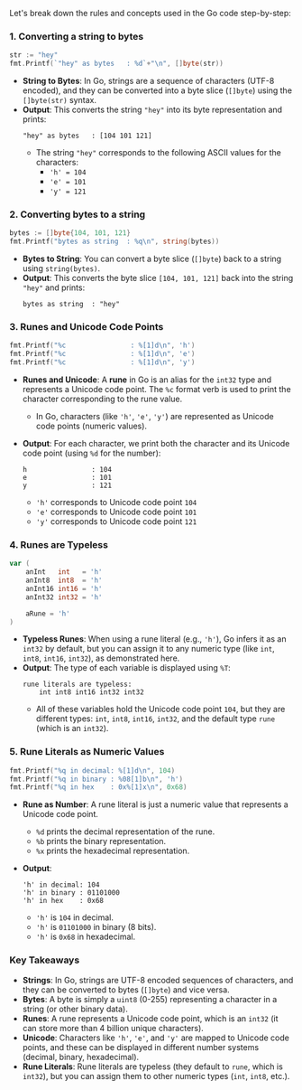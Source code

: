 Let's break down the rules and concepts used in the Go code step-by-step:

### **1. Converting a string to bytes**

```go
str := "hey"
fmt.Printf(`"hey" as bytes   : %d`+"\n", []byte(str))
```

- **String to Bytes**: In Go, strings are a sequence of characters (UTF-8 encoded), and they can be converted into a byte slice (`[]byte`) using the `[]byte(str)` syntax.
- **Output**: This converts the string `"hey"` into its byte representation and prints:
  ```
  "hey" as bytes   : [104 101 121]
  ```
  - The string `"hey"` corresponds to the following ASCII values for the characters:
    - `'h' = 104`
    - `'e' = 101`
    - `'y' = 121`

### **2. Converting bytes to a string**

```go
bytes := []byte{104, 101, 121}
fmt.Printf("bytes as string  : %q\n", string(bytes))
```

- **Bytes to String**: You can convert a byte slice (`[]byte`) back to a string using `string(bytes)`.
- **Output**: This converts the byte slice `[104, 101, 121]` back into the string `"hey"` and prints:
  ```
  bytes as string  : "hey"
  ```

### **3. Runes and Unicode Code Points**

```go
fmt.Printf("%c                : %[1]d\n", 'h')
fmt.Printf("%c                : %[1]d\n", 'e')
fmt.Printf("%c                : %[1]d\n", 'y')
```

- **Runes and Unicode**: A **rune** in Go is an alias for the `int32` type and represents a Unicode code point. The `%c` format verb is used to print the character corresponding to the rune value.
  - In Go, characters (like `'h'`, `'e'`, `'y'`) are represented as Unicode code points (numeric values).
- **Output**: For each character, we print both the character and its Unicode code point (using `%d` for the number):
  ```
  h                : 104
  e                : 101
  y                : 121
  ```

  - `'h'` corresponds to Unicode code point `104`
  - `'e'` corresponds to Unicode code point `101`
  - `'y'` corresponds to Unicode code point `121`

### **4. Runes are Typeless**

```go
var (
    anInt   int   = 'h'
    anInt8  int8  = 'h'
    anInt16 int16 = 'h'
    anInt32 int32 = 'h'

    aRune = 'h'
)
```

- **Typeless Runes**: When using a rune literal (e.g., `'h'`), Go infers it as an `int32` by default, but you can assign it to any numeric type (like `int`, `int8`, `int16`, `int32`), as demonstrated here.
- **Output**: The type of each variable is displayed using `%T`:
  ```
  rune literals are typeless:
      int int8 int16 int32 int32
  ```
  - All of these variables hold the Unicode code point `104`, but they are different types: `int`, `int8`, `int16`, `int32`, and the default type `rune` (which is an `int32`).

### **5. Rune Literals as Numeric Values**

```go
fmt.Printf("%q in decimal: %[1]d\n", 104)
fmt.Printf("%q in binary : %08[1]b\n", 'h')
fmt.Printf("%q in hex    : 0x%[1]x\n", 0x68)
```

- **Rune as Number**: A rune literal is just a numeric value that represents a Unicode code point.
  - `%d` prints the decimal representation of the rune.
  - `%b` prints the binary representation.
  - `%x` prints the hexadecimal representation.
  
- **Output**:
  ```
  'h' in decimal: 104
  'h' in binary : 01101000
  'h' in hex    : 0x68
  ```

  - `'h'` is `104` in decimal.
  - `'h'` is `01101000` in binary (8 bits).
  - `'h'` is `0x68` in hexadecimal.

### **Key Takeaways**

- **Strings**: In Go, strings are UTF-8 encoded sequences of characters, and they can be converted to bytes (`[]byte`) and vice versa.
- **Bytes**: A byte is simply a `uint8` (0-255) representing a character in a string (or other binary data).
- **Runes**: A rune represents a Unicode code point, which is an `int32` (it can store more than 4 billion unique characters).
- **Unicode**: Characters like `'h'`, `'e'`, and `'y'` are mapped to Unicode code points, and these can be displayed in different number systems (decimal, binary, hexadecimal).
- **Rune Literals**: Rune literals are typeless (they default to `rune`, which is `int32`), but you can assign them to other numeric types (`int`, `int8`, etc.).
  
